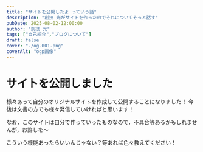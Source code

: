 ```yaml
---
title: "サイトを公開したよ っていう話"
description: "創技 光がサイトを作ったのでそれについてそっと話す"
pubDate: 2025-08-02-12:00:00
author: "創技 光"
tags: ["自己紹介","ブログについて"]
draft: false
cover: "./og-001.png"
coverAlt: "ogp画像"
---
```


# サイトを公開しました
様々あって自分のオリジナルサイトを作成して公開することになりました！
今後は文書の方でも様々発信していければと思います！

なお，このサイトは自分で作っていったものなので，不具合等あるかもしれませんが，お許しを～

こういう機能あったらいいんじゃない？等あれば色々教えてください！